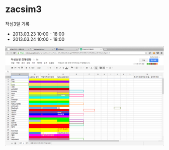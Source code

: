zacsim3
=======

작심3일 기록

-  2013.03.23 10:00 - 18:00
-  2013.03.24 10:00 - 18:00

![작심3일 시작](start.png "공동공부")